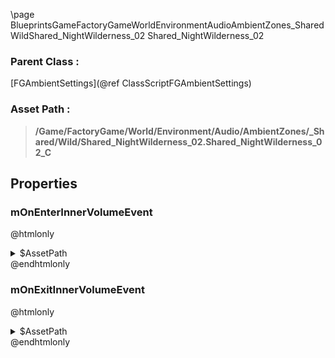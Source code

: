 \page BlueprintsGameFactoryGameWorldEnvironmentAudioAmbientZones_SharedWildShared_NightWilderness_02 Shared_NightWilderness_02
### Parent Class :
[FGAmbientSettings](@ref ClassScriptFGAmbientSettings)
### Asset Path :
<b><blockquote>/Game/FactoryGame/World/Environment/Audio/AmbientZones/_Shared/Wild/Shared_NightWilderness_02.Shared_NightWilderness_02_C</blockquote></b>
## Properties

### mOnEnterInnerVolumeEvent
@htmlonly
<details>
 <summary>$AssetPath</summary>
<b><a href="_blueprints_game_factory_game_world_environment_audio_ambient_zones__shared_wild_play__shared__night_wilderness__stereo_02__inner.html"><blockquote>Play_Shared_NightWilderness_Stereo_02_Inner</blockquote></a></b>
</details>
@endhtmlonly

### mOnExitInnerVolumeEvent
@htmlonly
<details>
 <summary>$AssetPath</summary>
<b><a href="_blueprints_game_factory_game_world_environment_audio_ambient_zones__shared_wild_stop__shared__night_wilderness__stereo_02__inner.html"><blockquote>Stop_Shared_NightWilderness_Stereo_02_Inner</blockquote></a></b>
</details>
@endhtmlonly

